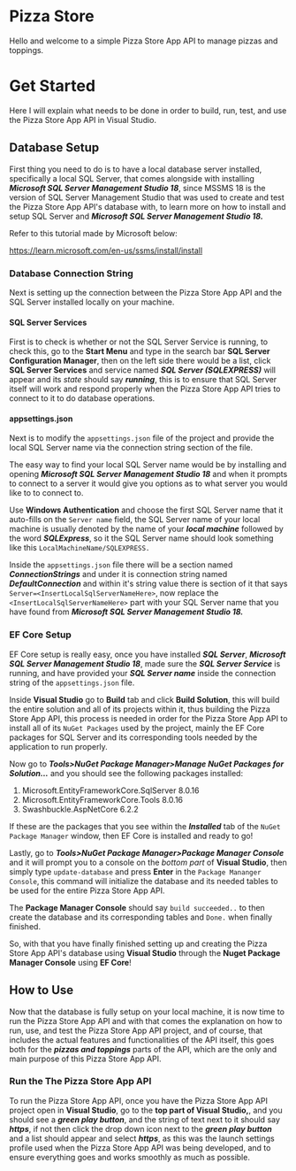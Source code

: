 # Pizza Store
Hello and welcome to a simple Pizza Store App API to manage pizzas and toppings.

# Get Started
Here I will explain what needs to be done in order to build, run, test, and use the Pizza Store App API in Visual Studio.

## Database Setup
First thing you need to do is to have a local database server installed, specifically a local SQL Server, that comes alongside with installing ***Microsoft SQL Server Management Studio 18***, since MSSMS 18 is the version of SQL Server Management Studio that was used to create and test the Pizza Store App API's database with, to learn more on how to install and setup SQL Server and ***Microsoft SQL Server Management Studio 18.***

Refer to this tutorial made by Microsoft below: 

https://learn.microsoft.com/en-us/ssms/install/install

### Database Connection String
Next is setting up the connection between the Pizza Store App API and the SQL Server installed locally on your machine.

#### SQL Server Services
First is to check is whether or not the SQL Server Service is running, to check this, go to the **Start Menu** and type in the search bar **SQL Server Configuration Manager**, then on the left side there would be a list, click **SQL Server Services** and service named ***SQL Server (SQLEXPRESS)*** will appear and its *state* should say ***running***, this is to ensure that SQL Server itself will work and respond properly when the Pizza Store App API tries to connect to it to do database operations.

#### appsettings.json
Next is to modify the ``appsettings.json`` file of the project and provide the local SQL Server name via the connection string section of the file.

The easy way to find your local SQL Server name would be by installing and opening ***Microsoft SQL Server Management Studio 18*** and when it prompts to connect to a server it would give you options as to what server you would like to to connect to. 

Use **Windows Authentication** and choose the first SQL Server name that it auto-fills on the ``Server name`` field, the SQL Server name of your local machine is usually denoted by the name of your ***local machine*** followed by the word ***SQLExpress***, so it the SQL Server name should look something like this ``LocalMachineName/SQLEXPRESS.``

Inside the ``appsettings.json`` file there will be a section named ***ConnectionStrings*** and under it is connection string named ***DefaultConnection*** and within it's string value there is section of it that says ``Server=<InsertLocalSqlServerNameHere>``, now replace the ``<InsertLocalSqlServerNameHere>`` part with your SQL Server name that you have found from ***Microsoft SQL Server Management Studio 18.***

### EF Core Setup
EF Core setup is really easy, once you have installed ***SQL Server***, ***Microsoft SQL Server Management Studio 18***, made sure the ***SQL Server Service*** is running, and have provided your ***SQL Server name*** inside the connection string of the ``appsettings.json`` file.

Inside **Visual Studio** go to **Build** tab and click **Build Solution**, this will build the entire solution and all of its projects within it, thus building the Pizza Store App API, this process is needed in order for the Pizza Store App API to install all of its ``NuGet Packages`` used by the project, mainly the EF Core packages for SQL Server and its corresponding tools needed by the application to run properly.

Now go to ***Tools>NuGet Package Manager>Manage NuGet Packages for Solution...*** and you should see the following packages installed:

1. Microsoft.EntityFrameworkCore.SqlServer 8.0.16
2. Microsoft.EntityFrameworkCore.Tools 8.0.16
3. Swashbuckle.AspNetCore 6.2.2

If these are the packages that you see within the ***Installed*** tab of the ``NuGet Package Manager`` window, then EF Core is installed and ready to go!

Lastly, go to ***Tools>NuGet Package Manager>Package Manager Console*** and it will prompt you to a console on the *bottom part* of **Visual Studio**, then simply type ``update-database`` and press **Enter**  in the ``Package Mananger Console``, this command will initialize the database and its needed tables to be used for the entire Pizza Store App API.

The **Package Manager Console** should say ``build succeeded..`` to then create the database and its corresponding tables and ``Done.`` when finally finished.

So, with that you have finally finished setting up and creating the Pizza Store App API's database using **Visual Studio** through the **Nuget Package Manager Console** using **EF Core**!

## How to Use
Now that the database is fully setup on your local machine, it is now time to run the Pizza Store App API and with that comes the explanation on how to run, use, and test the Pizza Store App API project, and of course, that includes the actual features and functionalities of the API itself, this goes both for the ***pizzas and toppings*** parts of the API, which are the only and main purpose of this Pizza Store App API.

### Run the The Pizza Store App API
To run the Pizza Store App API, once you have the Pizza Store App API project open in **Visual Studio**, go to the **top part of Visual Studio,**, and you should see a ***green play button***, and the string of text next to it should say ***https***, if not then click the drop down icon next to the ***green play button*** and a list should appear and select ***https***, as this was the launch settings profile used when the Pizza Store App API was being developed, and to ensure everything goes and works smoothly as much as possible.   







